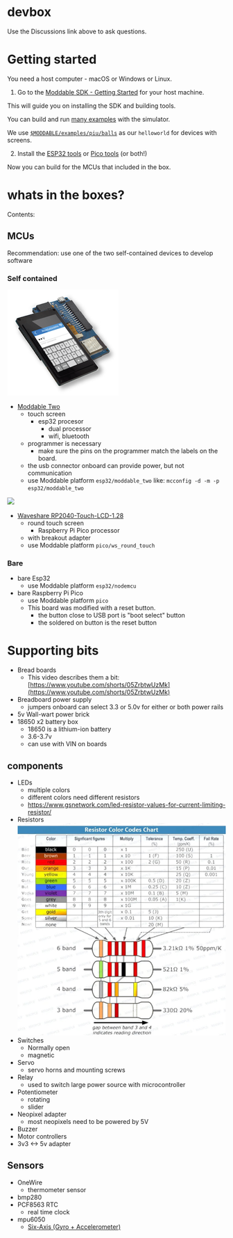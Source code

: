 # devbox

Use the Discussions link above to ask questions.

# Getting started

You need a host computer - macOS or Windows or Linux.

1) Go to the [Moddable SDK - Getting Started](https://github.com/Moddable-OpenSource/moddable/blob/public/documentation/Moddable%20SDK%20-%20Getting%20Started.md) for your host machine.

This will guide you on installing the SDK and building tools.

You can build and run [many examples](https://github.com/Moddable-OpenSource/moddable/tree/public/examples) with the simulator.

We use [`$MODDABLE/examples/piu/balls`](https://github.com/Moddable-OpenSource/moddable/tree/public/examples/piu#balls) as our `helloworld` for devices with screens.

2) Install the [ESP32 tools](https://github.com/Moddable-OpenSource/moddable/blob/public/documentation/devices/esp32.md) or [Pico tools](https://github.com/Moddable-OpenSource/moddable/blob/public/documentation/devices/esp32.md) (or both!)

Now you can build for the MCUs that included in the box.

# whats in the boxes?

Contents:

## MCUs
Recommendation: use one of the two self-contained devices to develop software

### Self contained
<img src="https://github.com/Moddable-OpenSource/moddable/raw/public/documentation/assets/devices/moddable-two.png">

- [Moddable Two](https://github.com/Moddable-OpenSource/moddable/blob/public/documentation/devices/moddable-two.md)
	- touch screen
		- esp32 procesor
			- dual processor
			- wifi, bluetooth
	- programmer is necessary
		- make sure the pins on the programmer match the labels on the board.
	- the usb connector onboard can provide power, but not communication
	- use Moddable platform `esp32/moddable_two` like:
		`mcconfig -d -m -p esp32/moddable_two`

<img src=https://www.waveshare.com/w/upload/c/cc/RP2040-Touch-LCD-1.28.jpg>

- [Waveshare RP2040-Touch-LCD-1.28](https://www.waveshare.com/wiki/RP2040-Touch-LCD-1.28)
	- round touch screen
		- Raspberry Pi Pico processor
	- with breakout adapter
	- use Moddable platform `pico/ws_round_touch`

### Bare
- bare Esp32
	- use Moddable platform `esp32/nodemcu`
- bare Raspberry Pi Pico
	- use Moddable platform `pico`
	- This board was modified with a reset button.
		- the button close to USB port is "boot select" button
		- the soldered on button is the reset button

# Supporting bits
- Bread boards
	- This video describes them a bit:
		[https://www.youtube.com/shorts/05ZrbtwUzMk](https://www.youtube.com/shorts/05ZrbtwUzMk)
- Breadboard power supply
	- jumpers onboard can select 3.3 or 5.0v for either or both power rails
- 5v Wall-wart power brick
- 18650 x2 battery box
	- 18650 is a lithium-ion battery
	- 3.6-3.7v
	- can use with VIN on boards

## components
- LEDs
	- multiple colors
	- different colors need different resistors
	- https://www.gsnetwork.com/led-resistor-values-for-current-limiting-resistor/
- Resistors
	<img src="./assets/colorcodechart.jpg">
- Switches
	- Normally open
	- magnetic
- Servo
	- servo horns and mounting screws
- Relay
	- used to switch large power source with microcontroller
- Potentiometer
	- rotating
	- slider
- Neopixel adapter
	- most neopixels need to be powered by 5V
- Buzzer
- Motor controllers
- 3v3 <-> 5v adapter

## Sensors
- OneWire
	- thermometer sensor
- bmp280
- PCF8563 RTC
	- real time clock
- mpu6050
	- [Six-Axis (Gyro + Accelerometer)](https://invensense.tdk.com/products/motion-tracking/6-axis/mpu-6050/)